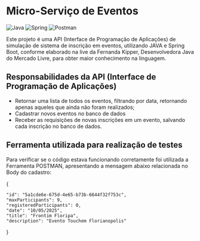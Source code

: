 # Micro-Serviço de Eventos
![Java](https://img.shields.io/badge/java-%23ED8B00.svg?style=for-the-badge&logo=openjdk&logoColor=white) ![Spring](https://img.shields.io/badge/spring-%236DB33F.svg?style=for-the-badge&logo=spring&logoColor=white) ![Postman](https://img.shields.io/badge/Postman-FF6C37.svg?style=for-the-badge&logo=Postman&logoColor=white)

Este projeto é uma API (Interface de Programação de Aplicações) de simulação de sistema de inscrição em eventos, utilizando JAVA e Spring Boot, conforme elaborado na live da Fernanda Kipper, Desenvolvedora Java do Mercado Livre, para obter maior conhecimento na linguagem.

## Responsabilidades da API (Interface de Programação de Aplicações)
- Retornar uma lista de todos os eventos, filtrando por data, retornando apenas aqueles que ainda não foram realizados;
- Cadastrar novos eventos no banco de dados
- Receber as requisições de novas inscrições em um evento, salvando cada inscrição no banco de dados.

## Ferramenta utilizada para realização de testes
Para verificar se o código estava funcionando corretamente foi utilizada a Ferramenta POSTMAN, apresentando a mensagem abaixo relacionada no Body do cadastro:

{
    
    "id": "5a1cde6e-675d-4e65-b73b-6644f32f753c",
    "maxParticipants": 9,
    "registeredParticipants": 0,
    "date": "10/05/2025",
    "title": "Frontim Floripa",
    "description": "Evento Touchem Florianopolis"
}











